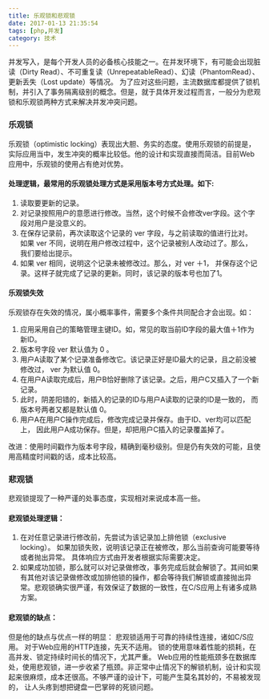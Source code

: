 ```yaml
---
title: 乐观锁和悲观锁
date: 2017-01-13 21:35:54
tags: [php,并发]
category: 技术
---
```

并发写入，是每个开发人员的必备核心技能之一。在并发环境下，有可能会出现脏读（Dirty Read）、不可重复读（UnrepeatableRead）、幻读（PhantomRead）、更新丢失（Lost update）等情况。
为了应对这些问题，主流数据库都提供了锁机制，并引入了事务隔离级别的概念。但是，就于具体开发过程而言，一般分为悲观锁和乐观锁两种方式来解决并发冲突问题。

### 乐观锁
乐观锁（optimistic locking）表现出大胆、务实的态度。使用乐观锁的前提是， 实际应用当中，发生冲突的概率比较低。他的设计和实现直接而简洁。目前Web应用中，乐观锁的使用占有绝对优势。

<!-- more -->
#### 处理逻辑，最常用的乐观锁处理方式是采用版本号方式处理。如下:
1. 读取要更新的记录。
2. 对记录按照用户的意愿进行修改。当然，这个时候不会修改ver字段。这个字段对用户是没意义的。
3. 在保存记录前，再次读取这个记录的 ver 字段，与之前读取的值进行比对。
如果 ver 不同，说明在用户修改过程中，这个记录被别人改动过了。那么， 我们要给出提示。
4. 如果 ver 相同，说明这个记录未被修改过。那么，对 ver ＋1， 并保存这个记录。这样子就完成了记录的更新。同时，该记录的版本号也加了1。

#### 乐观锁失效
乐观锁存在失效的情况，属小概率事件，需要多个条件共同配合才会出现。如：
1. 应用采用自己的策略管理主键ID。如，常见的取当前ID字段的最大值＋1作为新ID。
2. 版本号字段 ver 默认值为 0 。
3. 用户A读取了某个记录准备修改它。该记录正好是ID最大的记录，且之前没被修改过， ver 为默认值 0。
4. 在用户A读取完成后，用户B恰好删除了该记录。之后，用户C又插入了一个新记录。
5. 此时，阴差阳错的，新插入的记录的ID与用户A读取的记录的ID是一致的， 而版本号两者又都是默认值 0。
6. 用户A在用户C操作完成后，修改完成记录并保存。由于ID、ver均可以匹配上， 因此用户A成功保存。但是，却把用户C插入的记录覆盖掉了。

改进：使用时间戳作为版本号字段，精确到毫秒级别。但是仍有失效的可能，且使用高精度时间戳的话，成本比较高。

### 悲观锁
悲观锁提现了一种严谨的处事态度，实现相对来说成本高一些。

#### 悲观锁处理逻辑：
1. 在对任意记录进行修改前，先尝试为该记录加上排他锁（exclusive locking）。
如果加锁失败，说明该记录正在被修改，那么当前查询可能要等待或者抛出异常。 具体响应方式由开发者根据实际需要决定。
2. 如果成功加锁，那么就可以对记录做修改，事务完成后就会解锁了。其间如果有其他对该记录做修改或加排他锁的操作，都会等待我们解锁或直接抛出异常。悲观锁确实很严谨，有效保证了数据的一致性，在C/S应用上有诸多成熟方案。 

#### 悲观锁的缺点：
但是他的缺点与优点一样的明显：
悲观锁适用于可靠的持续性连接，诸如C/S应用。 对于Web应用的HTTP连接，先天不适用。
锁的使用意味着性能的损耗，在高并发、锁定持续时间长的情况下，尤其严重。 Web应用的性能瓶颈多在数据库处，使用悲观锁，进一步收紧了瓶颈。非正常中止情况下的解锁机制，设计和实现起来很麻烦，成本还很高。不够严谨的设计下，可能产生莫名其妙的，不易被发现的， 让人头疼到想把键盘一巴掌碎的死锁问题。


